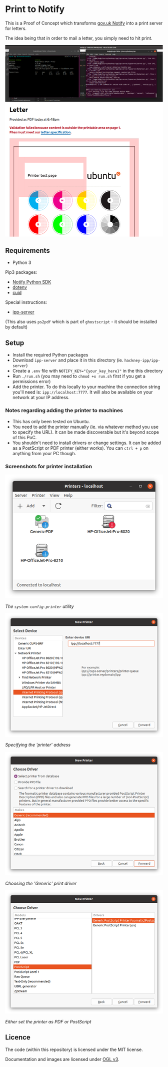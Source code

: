 # Print to Notify 

This is a Proof of Concept which transforms [gov.uk Notify](https://www.notifications.service.gov.uk) into a print server for letters. 

The idea being that in order to mail a letter, you simply need to hit print. 

![Showing the Ngrok and Notify print script side by side](assets/terminal.png)
![Printer 'test page' as submitted to Notify as a letter](assets/notify.png)
## Requirements

- Python 3

Pip3 packages:

- [Notify Python SDK](https://docs.notifications.service.gov.uk/python.html)
- [dotenv](https://pypi.org/project/python-dotenv/)
- [cuid](https://github.com/necaris/cuid.py)

Special instructions: 
- [ipp-server](https://github.com/h2g2bob/ipp-server)

(This also uses `ps2pdf` which is part of `ghostscript` - it should be installed by default)

## Setup 

- Install the required Python packages
- Download `ipp-server` and place it in this directory (ie. `hackney-ipp/ipp-server`)
- Create a `.env` file with `NOTIFY_KEY="{your_key_here}"` in the this directory 
- Run `./run.sh` (you may need to `chmod +x run.sh` first if you get a permissions error)
- Add the printer. To do this locally to your machine the connection string you'll need is: `ipp://localhost:7777`. It will also be available on your network at your IP address. 

### Notes regarding adding the printer to machines

- This has only been tested on Ubuntu. 
- You need to add the printer manually (ie. via whatever method you use to specify the URL). It can be made discoverable but it's beyond scope of this PoC. 
- You shouldn't need to install drivers or change settings. It can be added as a PostScript or PDF printer (either works). You can `ctrl + p` on anything from your PC though. 

### Screenshots for printer installation 

![The `system-config-printer` utility](assets/1.png)

*The `system-config-printer` utility*

![Specifying the 'printer' address](assets/2.png)

*Specifying the 'printer' address*

![Choosing the 'Generic' print driver](assets/3.png)

*Choosing the 'Generic' print driver*

![Either set the printer as PDF or PostScript](assets/4.png)

*Either set the printer as PDF or PostScript*

## Licence 

The code (within this repository) is licensed under the MIT license. 

Documentation and images are licensed under [OGL v3](http://www.nationalarchives.gov.uk/doc/open-government-licence/version/3/). 